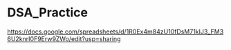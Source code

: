 # DSA_Practice

https://docs.google.com/spreadsheets/d/1R0Ex4m84zU10fDsM71kIJ3_FM36U2knrI0F9Erw9ZWo/edit?usp=sharing
